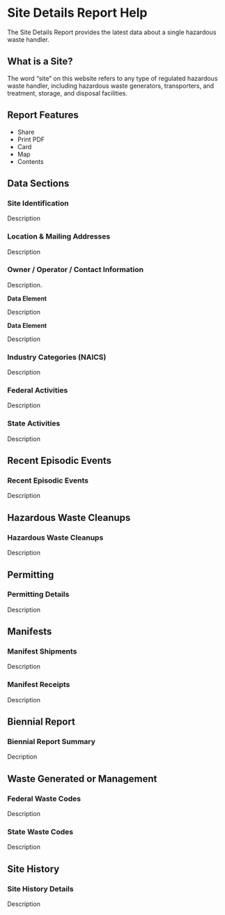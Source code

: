 # Site Details Report Help

The Site Details Report provides the latest data about a single hazardous waste handler.

## What is a Site?

The word “site” on this website refers to any type of regulated hazardous waste handler, including hazardous waste generators, transporters, and treatment, storage, and disposal facilities.

## Report Features

- Share
- Print PDF
- Card
- Map
- Contents
  
## Data Sections

### Site Identification

Description

### Location & Mailing Addresses

Description

### Owner / Operator / Contact Information

Description.

**Data Element**

Description

**Data Element**

Description
  
### Industry Categories (NAICS)

Description

### Federal Activities

Description

### State Activities

Description

## Recent Episodic Events

### Recent Episodic Events

Description

## Hazardous Waste Cleanups

### Hazardous Waste Cleanups

Description

## Permitting

### Permitting Details

Description

## Manifests

### Manifest Shipments

Description

### Manifest Receipts

Description

## Biennial Report

### Biennial Report Summary

Decription

## Waste Generated or Management

### Federal Waste Codes

Description

### State Waste Codes

Description

## Site History

### Site History Details

Description
